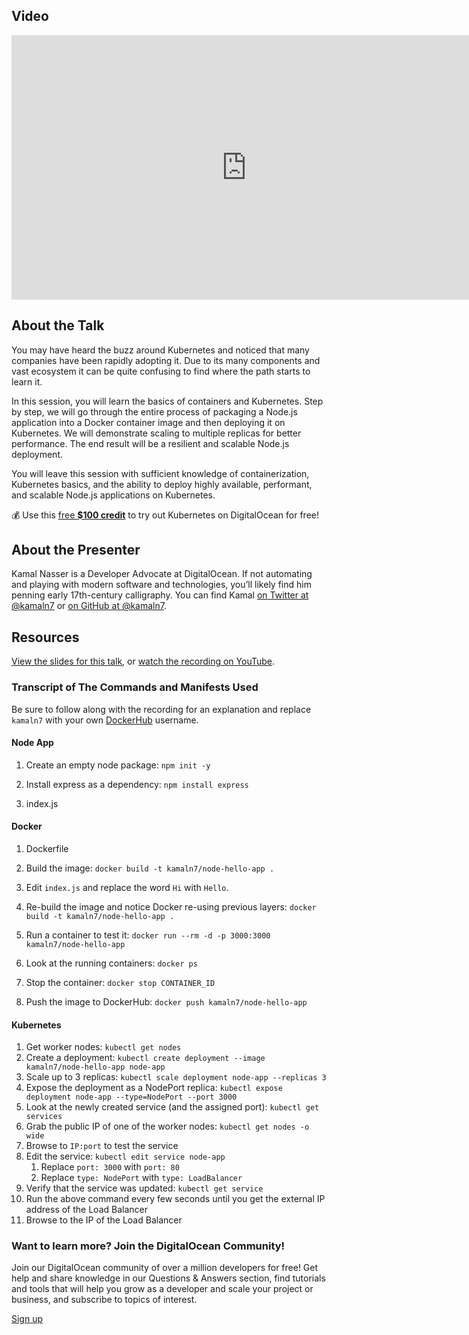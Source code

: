 ## Video

<iframe src="https://www.youtube.com/embed/T4lp6wtS--4" height="423" width="752" frameborder="0" allowfullscreen=""><a href="https://www.youtube.com/watch?v=T4lp6wtS--4" target="_blank">View YouTube video</a></iframe>

## About the Talk

You may have heard the buzz around Kubernetes and noticed that many companies have been rapidly adopting it. Due to its many components and vast ecosystem it can be quite confusing to find where the path starts to learn it.

In this session, you will learn the basics of containers and Kubernetes. Step by step, we will go through the entire process of packaging a Node.js application into a Docker container image and then deploying it on Kubernetes. We will demonstrate scaling to multiple replicas for better performance. The end result will be a resilient and scalable Node.js deployment.

You will leave this session with sufficient knowledge of containerization, Kubernetes basics, and the ability to deploy highly available, performant, and scalable Node.js applications on Kubernetes.

💰 Use this [free **$100 credit**](https://try.digitalocean.com/open-source/?utm_campaign=kamal_200521&utm_medium=webinar) to try out Kubernetes on DigitalOcean for free!

## About the Presenter

Kamal Nasser is a Developer Advocate at DigitalOcean. If not automating and playing with modern software and technologies, you’ll likely find him penning early 17th-century calligraphy. You can find Kamal [on Twitter at @kamaln7](https://twitter.com/kamaln7) or [on GitHub at @kamaln7](https://github.com/kamaln7).

## Resources

[View the slides for this talk](https://do.co/nodejs-k8s-talk-slides), or [watch the recording on YouTube](https://www.youtube.com/watch?v=T4lp6wtS--4).

### Transcript of The Commands and Manifests Used

Be sure to follow along with the recording for an explanation and replace `kamaln7` with your own [DockerHub](https://hub.docker.com/) username.

#### Node App

1.  Create an empty node package: `npm init -y`
    
2.  Install express as a dependency: `npm install express`
    
3.  index.js
    

#### Docker

1.  Dockerfile
    
2.  Build the image: `docker build -t kamaln7/node-hello-app .`
    
3.  Edit `index.js` and replace the word `Hi` with `Hello`.
    
4.  Re-build the image and notice Docker re-using previous layers: `docker build -t kamaln7/node-hello-app .`
    
5.  Run a container to test it: `docker run --rm -d -p 3000:3000 kamaln7/node-hello-app`
    
6.  Look at the running containers: `docker ps`
    
7.  Stop the container: `docker stop CONTAINER_ID`
    
8.  Push the image to DockerHub: `docker push kamaln7/node-hello-app`
    

#### Kubernetes

1.  Get worker nodes: `kubectl get nodes`
2.  Create a deployment: `kubectl create deployment --image kamaln7/node-hello-app node-app`
3.  Scale up to 3 replicas: `kubectl scale deployment node-app --replicas 3`
4.  Expose the deployment as a NodePort replica: `kubectl expose deployment node-app --type=NodePort --port 3000`
5.  Look at the newly created service (and the assigned port): `kubectl get services`
6.  Grab the public IP of one of the worker nodes: `kubectl get nodes -o wide`
7.  Browse to `IP:port` to test the service
8.  Edit the service: `kubectl edit service node-app`
    1.  Replace `port: 3000` with `port: 80`
    2.  Replace `type: NodePort` with `type: LoadBalancer`
9.  Verify that the service was updated: `kubectl get service`
10.  Run the above command every few seconds until you get the external IP address of the Load Balancer
11.  Browse to the IP of the Load Balancer

### Want to learn more? Join the DigitalOcean Community!

Join our DigitalOcean community of over a million developers for free! Get help and share knowledge in our Questions & Answers section, find tutorials and tools that will help you grow as a developer and scale your project or business, and subscribe to topics of interest.

[Sign up](https://www.digitalocean.com/api/dynamic-content/v1/login?success_redirect=https%3A%2F%2Fwww.digitalocean.com%2Fcommunity%2Ftech_talks%2Fhow-to-deploy-a-resilient-node-js-application-on-kubernetes-from-scratch&error_redirect=https%3A%2F%2Fwww.digitalocean.com%2Fauth_error)